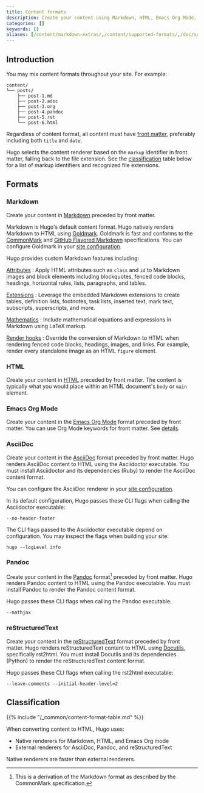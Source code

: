 ```yaml
---
title: Content formats
description: Create your content using Markdown, HTML, Emacs Org Mode, AsciiDoc, Pandoc, or reStructuredText.
categories: []
keywords: []
aliases: [/content/markdown-extras/,/content/supported-formats/,/doc/supported-formats/]
---
```


## Introduction

You may mix content formats throughout your site. For example:

```text
content/
└── posts/
    ├── post-1.md
    ├── post-2.adoc
    ├── post-3.org
    ├── post-4.pandoc
    ├── post-5.rst
    └── post-6.html
```

Regardless of content format, all content must have [front matter], preferably including both `title` and `date`.

Hugo selects the content renderer based on the `markup` identifier in front matter, falling back to the file extension. See the [classification] table below for a list of markup identifiers and recognized file extensions.

[classification]: #classification
[front matter]: /content-management/front-matter/

## Formats

### Markdown

Create your content in [Markdown] preceded by front matter.

Markdown is Hugo's default content format. Hugo natively renders Markdown to HTML using [Goldmark]. Goldmark is fast and conforms to the [CommonMark] and [GitHub Flavored Markdown] specifications. You can configure Goldmark in your [site configuration][configure goldmark].

Hugo provides custom Markdown features including:

[Attributes]
: Apply HTML attributes such as `class` and `id` to Markdown images and block elements including blockquotes, fenced code blocks, headings, horizontal rules, lists, paragraphs, and tables.

[Extensions]
: Leverage the embedded Markdown extensions to create tables, definition lists, footnotes, task lists, inserted text, mark text, subscripts, superscripts, and more.

[Mathematics]
: Include mathematical equations and expressions in Markdown using LaTeX markup.

[Render hooks]
: Override the conversion of Markdown to HTML when rendering fenced code blocks, headings, images, and links. For example, render every standalone image as an HTML `figure` element.

[Attributes]: /content-management/markdown-attributes/
[CommonMark]: https://spec.commonmark.org/current/
[Extensions]: /configuration/markup/#extensions
[GitHub Flavored Markdown]: https://github.github.com/gfm/
[Goldmark]: https://github.com/yuin/goldmark
[Markdown]: https://daringfireball.net/projects/markdown/
[Mathematics]: /content-management/mathematics/
[Render hooks]: /render-hooks/introduction/
[configure goldmark]: /configuration/markup/#goldmark

### HTML

Create your content in [HTML] preceded by front matter. The content is typically what you would place within an HTML document's `body` or `main` element.

[HTML]: https://developer.mozilla.org/en-US/docs/Learn_web_development/Getting_started/Your_first_website/Creating_the_content

### Emacs Org Mode

Create your content in the [Emacs Org Mode] format preceded by front matter. You can use Org Mode keywords for front matter. See&nbsp;[details].

[details]: /content-management/front-matter/#emacs-org-mode
[Emacs Org Mode]: https://orgmode.org/

### AsciiDoc

Create your content in the [AsciiDoc] format preceded by front matter. Hugo renders AsciiDoc content to HTML using the Asciidoctor executable. You must install Asciidoctor and its dependencies (Ruby) to render the AsciiDoc content format.

You can configure the AsciiDoc renderer in your [site configuration][configure asciidoc].

In its default configuration, Hugo passes these CLI flags when calling the Asciidoctor executable:

```text
--no-header-footer
```

The CLI flags passed to the Asciidoctor executable depend on configuration. You may inspect the flags when building your site:

```text
hugo --logLevel info
```

[AsciiDoc]: https://asciidoc.org/
[configure asciidoc]: /configuration/markup/#asciidoc

### Pandoc

Create your content in the [Pandoc] format[^1] preceded by front matter. Hugo renders Pandoc content to HTML using the Pandoc executable. You must install Pandoc to render the Pandoc content format.

[^1]: This is a derivation of the Markdown format as described by the CommonMark specification.

Hugo passes these CLI flags when calling the Pandoc executable:

```text
--mathjax
```

[Pandoc]: https://pandoc.org/MANUAL.html#pandocs-markdown

### reStructuredText

Create your content in the [reStructuredText] format preceded by front matter. Hugo renders reStructuredText content to HTML using [Docutils], specifically rst2html. You must install Docutils and its dependencies (Python) to render the reStructuredText content format.

Hugo passes these CLI flags when calling the rst2html executable:

```text
--leave-comments --initial-header-level=2
```

[Docutils]: https://docutils.sourceforge.io/
[reStructuredText]: https://docutils.sourceforge.io/rst.html

## Classification

{{% include "/_common/content-format-table.md" %}}

When converting content to HTML, Hugo uses:

- Native renderers for Markdown, HTML, and Emacs Org mode
- External renderers for AsciiDoc, Pandoc, and reStructuredText

Native renderers are faster than external renderers.
